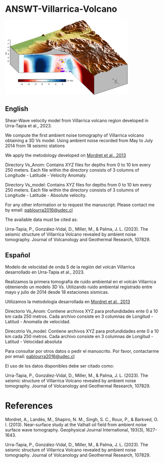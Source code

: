 # ANSWT-Villarrica-Volcano

[<img src="img/vertical_slices_3D_view.png" width="400"/>](img/vertical_slices_3D_view.png)

## English 
Shear-Wave velocity model from Villarrica volcano region developed in Urra-Tapia et al., 2023.

We compute the first ambient noise tomography of Villarrica volcano obtaining a 3D Vs model. Using ambient noise recorded from May to July 2014 from 18 seismic stations

We apply the metodology developed on [Mordret et al., 2013](https://academic.oup.com/gji/article/193/3/1627/608628?login=false)

Directory Vs_Anom: Contains XYZ files for depths from 0 to 10 km every 250 meters. Each file within the directory consists of 3 columns of Longitude - Latitude - Velocity Anomaly.

Directory Vs_model: Contains XYZ files for depths from 0 to 10 km every 250 meters. Each file within the directory consists of 3 columns of Longitude - Latitude - Absolute velocity.

For any other information or to request the manuscript. Please contact me by email: pablourra2016@udec.cl

The available data must be cited as:

Urra-Tapia, P., González-Vidal, D., Miller, M., & Palma, J. L. (2023). The seismic structure of Villarrica Volcano revealed by ambient noise tomography. Journal of Volcanology and Geothermal Research, 107829.

## Español
Modelo de velocidad de onda S de la región del volcán Villarrica desarrollado en Urra-Tapia et al., 2023.

Realizamos la primera tomografía de ruido ambiental en el volcán Villarrica obteniendo un modelo 3D Vs. Utilizando ruido ambiental registrado entre mayo y julio de 2014 desde 18 estaciones sísmicas.

Utilizamos la metodología desarrollada en [Mordret et al., 2013](https://academic.oup.com/gji/article/193/3/1627/608628?login=false)

Directorio Vs_Anom: Contiene archivos XYZ para profundidades ente 0 a 10 km cada 250 metros. Cada archivo consiste en 3 columnas de Longitud - Latitud - Anomalía de velocidad.

Direcotrio Vs_model: Contiene archivos XYZ para profundidades ente 0 a 10 km cada 250 metros. Cada archivo consiste en 3 columnas de Longitud - Latitud - Velocidad absoluta

Para consultar por otros datos o pedir el manuscrito. Por favor, contactarme por email: pablourra2016@udec.cl

El uso de los datos disponibles debe ser citado como:

Urra-Tapia, P., González-Vidal, D., Miller, M., & Palma, J. L. (2023). The seismic structure of Villarrica Volcano revealed by ambient noise tomography. Journal of Volcanology and Geothermal Research, 107829.
# References

Mordret, A., Landès, M., Shapiro, N. M., Singh, S. C., Roux, P., & Barkved, O. I. (2013). Near-surface study at the Valhall oil field from ambient noise surface wave tomography. Geophysical Journal International, 193(3), 1627-1643.

Urra-Tapia, P., González-Vidal, D., Miller, M., & Palma, J. L. (2023). The seismic structure of Villarrica Volcano revealed by ambient noise tomography. Journal of Volcanology and Geothermal Research, 107829.
